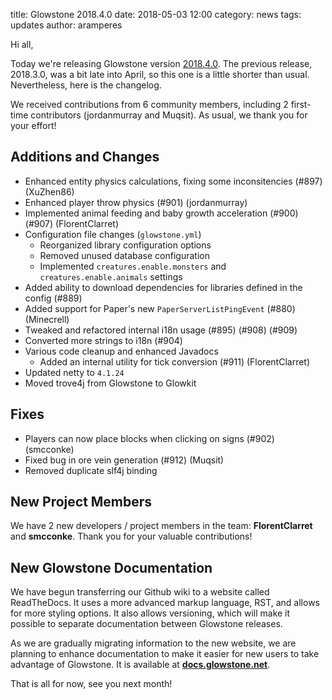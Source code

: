 title: Glowstone 2018.4.0
date: 2018-05-03 12:00
category: news
tags: updates
author: aramperes

Hi all,

Today we're releasing Glowstone version [2018.4.0](https://github.com/GlowstoneMC/Glowstone/releases/tag/2018.4.0). The previous release, 2018.3.0, was a bit late into April, so this one
is a little shorter than usual. Nevertheless, here is the changelog.

We received contributions from 6 community members, including 2 first-time contributors (jordanmurray and Muqsit).
As usual, we thank you for your effort!

## Additions and Changes
* Enhanced entity physics calculations, fixing some inconsitencies (#897) (XuZhen86)
* Enhanced player throw physics (#901) (jordanmurray)
* Implemented animal feeding and baby growth acceleration (#900) (#907) (FlorentClarret)
* Configuration file changes (`glowstone.yml`)
  * Reorganized library configuration options
  * Removed unused database configuration
  * Implemented `creatures.enable.monsters` and `creatures.enable.animals` settings
* Added ability to download dependencies for libraries defined in the config (#889)
* Added support for Paper's new `PaperServerListPingEvent` (#880) (Minecrell)
* Tweaked and refactored internal i18n usage (#895) (#908) (#909)
* Converted more strings to i18n (#904)
* Various code cleanup and enhanced Javadocs
  * Added an internal utility for tick conversion (#911) (FlorentClarret)
* Updated netty to `4.1.24`
* Moved trove4j from Glowstone to Glowkit

## Fixes
* Players can now place blocks when clicking on signs (#902) (smcconke)
* Fixed bug in ore vein generation (#912) (Muqsit)
* Removed duplicate slf4j binding

## New Project Members
We have 2 new developers / project members in the team: **FlorentClarret** and **smcconke**. Thank you for your valuable contributions!

## New Glowstone Documentation
We have begun transferring our Github wiki to a website called ReadTheDocs. It uses a more advanced markup language, RST, and allows for more styling options. It also allows versioning, which will make it possible to separate documentation between Glowstone releases.

As we are gradually migrating information to the new website, we are planning to enhance documentation to make it easier for new users to take advantage of Glowstone. It is available at [**docs.glowstone.net**](https://docs.glowstone.net/).

That is all for now, see you next month!
